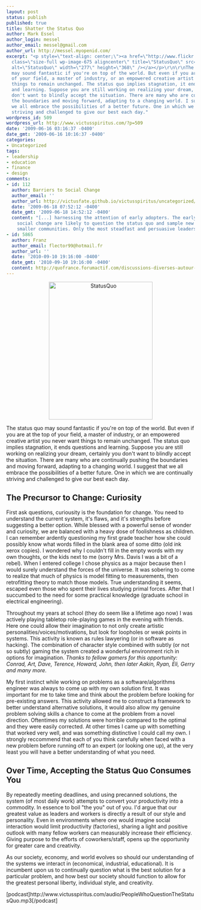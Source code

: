 ```yaml
---
layout: post
status: publish
published: true
title: Shatter the Status Quo
author: Mark Essel
author_login: messel
author_email: messel@gmail.com
author_url: http://messel.myopenid.com/
excerpt: "<p style=\"text-align: center;\"><a href=\"http://www.flickr.com/photos/29326680@N03/\"><img
  class=\"size-full wp-image-675 aligncenter\" title=\"StatusQuo\" src=\"{{ site.url }}/assets/2009/06/StatusQuo.jpg\"
  alt=\"StatusQuo\" width=\"277\" height=\"368\" /></a></p>\r\n\r\nThe status quo
  may sound fantastic if you're on top of the world. But even if you are at the top
  of your field, a master of industry, or an empowered creative artist you never want
  things to remain unchanged. The status quo implies stagnation, it ends questions
  and learning. Suppose you are still working on realizing your dream, certainly you
  don't want to blindly accept the situation. There are many who are continually pushing
  the boundaries and moving forward, adapting to a changing world. I suggest that
  we all embrace the possibilities of a better future. One in which we are continually
  striving and challenged to give our best each day."
wordpress_id: 509
wordpress_url: http://www.victusspiritus.com/?p=509
date: '2009-06-16 03:16:37 -0400'
date_gmt: '2009-06-16 10:16:37 -0400'
categories:
- Uncategorized
tags:
- leadership
- education
- finance
- design
comments:
- id: 112
  author: Barriers to Social Change
  author_email: ''
  author_url: http://victusfate.github.io/victusspiritus/uncategorized/2009/06/18/barriers-to-social-change/
  date: '2009-06-18 07:52:12 -0400'
  date_gmt: '2009-06-18 14:52:12 -0400'
  content: "[...] harnessing the attention of early adopters. The early adopters of
    social change are likely to question the status quo and sample new methods within
    smaller communities. Only the most steadfast and persuasive leaders [...]"
- id: 5865
  author: Franz
  author_email: flector99@hotmail.fr
  author_url: ''
  date: '2010-09-10 19:16:00 -0400'
  date_gmt: '2010-09-10 19:16:00 -0400'
  content: http://quofrance.forumactif.com/discussions-diverses-autour-de-status-quo-f10/je-suis-jaloux-t3194.htm
---
```

<p style="text-align: center;"><a href="http://www.flickr.com/photos/29326680@N03/"><img class="size-full wp-image-675 aligncenter" title="StatusQuo" src="{{ site.url }}/assets/2009/06/StatusQuo.jpg" alt="StatusQuo" width="277" height="368" /></a></p>
<p>The status quo may sound fantastic if you're on top of the world. But even if you are at the top of your field, a master of industry, or an empowered creative artist you never want things to remain unchanged. The status quo implies stagnation, it ends questions and learning. Suppose you are still working on realizing your dream, certainly you don't want to blindly accept the situation. There are many who are continually pushing the boundaries and moving forward, adapting to a changing world. I suggest that we all embrace the possibilities of a better future. One in which we are continually striving and challenged to give our best each day.<a id="more"></a><a id="more-509"></a></p>
<h2>The Precursor to Change: Curiosity</h2>
<p>First ask questions, curiousity is the foundation for change. You need to understand the current system, it's flaws, and it's strengths before suggesting a better option. While blessed with a powerful sense of wonder and curiosity, we are balanced with a heavy dose of foolishness as children. I can remember ardently questioning my first grade teacher how she could possibly know what words filled in the blank area of some ditto (old ink xerox copies). I wondered why I couldn't fill in the empty words with my own thoughts, or the kids next to me (sorry Mrs. Davis I was a bit of a rebel). When I entered college I chose physics as a major because then I would surely understand the forces of the universe. It was sobering to come to realize that much of physics is model fitting to measurements, then retrofitting theory to match those models. True understanding it seems, escaped even those who spent their lives studying primal forces. After that I succumbed to the need for some practical knowledge (graduate school in electrical engineering).</p>
<p>Throughout my years at school (they do seem like a lifetime ago now) I was actively playing tabletop role-playing games in the evening with friends. Here one could allow their imagination to not only create artistic personalities/voices/motivations, but look for loopholes or weak points in systems. This activity is known as rules lawyering (or in software as hacking). The combination of character style combined with subtly (or not so subtly) gaming the system created a wonderful environment rich in options for imagination. <em>Thanks to fellow gamers for this opportunity: Conrad, Art, Dave, Terence, Howard, John, then later Aakin, Ryan, Eli, Gerry and many more.</em></p>
<p>My first instinct while working on problems as a software/algorithms engineer was always to come up with my own solution first. It was important for me to take time and think about the problem before looking for pre-existing answers. This activity allowed me to construct a framework to better understand alternative solutions, it would also allow my genuine problem solving skills a chance to come at the problem from a novel direction. Oftentimes my solutions were horrible compared to the optimal and they were easily corrected. At other times I came up with something that worked very well, and was something distinctive I could call my own. I strongly reccommend that each of you think carefully when faced with a new problem before running off to an expert (or looking one up), at the very least you will have a better understanding of what you need.</p>
<h2>Over Time, Accepting the Status Quo Consumes You</h2>
<p>By repeatedly meeting deadlines, and using precanned solutions, the system (of most daily work) attempts to convert your productivity into a commodity. In essence to boil "the you" out of you. I'd argue that our greatest value as leaders and workers is directly a result of our style and personality. Even in environments where one would imagine social interaction would limit productivity (factories), sharing a light and positive outlook with many fellow workers can measurably increase their efficiency. Giving purpose to the efforts of coworkers/staff, opens up the opportunity for greater care and creativity.</p>
<p>As our society, economy, and world evolves so should our understanding of the systems we interact in (economical, industrial, educational). It is incumbent upon us to continually question what is the best solution for a particular problem, and how best our society should function to allow for the greatest personal liberty, individual style, and creativity.</p>
<p>[podcast]http://www.victusspiritus.com/audio/PeopleWhoQuestionTheStatusQuo.mp3[/podcast]</p>
